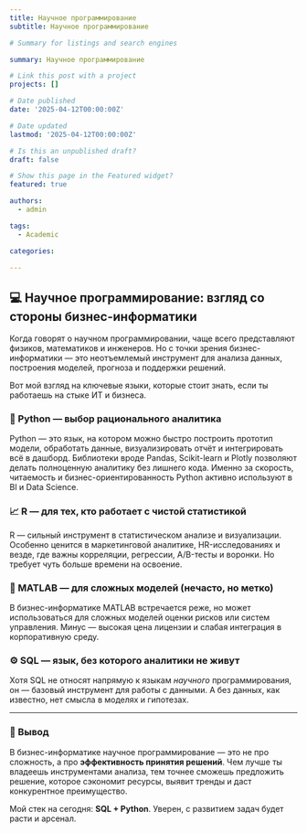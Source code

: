 ```yaml
---
title: Научное программирование
subtitle: Научное программирование

# Summary for listings and search engines

summary: Научное программирование

# Link this post with a project
projects: []

# Date published
date: '2025-04-12T00:00:00Z'

# Date updated
lastmod: '2025-04-12T00:00:00Z'

# Is this an unpublished draft?
draft: false

# Show this page in the Featured widget?
featured: true

authors:
  - admin

tags:
  - Academic

categories:
  
---
```


## 💻 Научное программирование: взгляд со стороны бизнес-информатики

Когда говорят о научном программировании, чаще всего представляют физиков, математиков и инженеров. Но с точки зрения бизнес-информатики — это неотъемлемый инструмент для анализа данных, построения моделей, прогноза и поддержки решений.

Вот мой взгляд на ключевые языки, которые стоит знать, если ты работаешь на стыке ИТ и бизнеса.

### 🐍 Python — выбор рационального аналитика

Python — это язык, на котором можно быстро построить прототип модели, обработать данные, визуализировать отчёт и интегрировать всё в дашборд. Библиотеки вроде Pandas, Scikit-learn и Plotly позволяют делать полноценную аналитику без лишнего кода. Именно за скорость, читаемость и бизнес-ориентированность Python активно используют в BI и Data Science.

### 📈 R — для тех, кто работает с чистой статистикой

R — сильный инструмент в статистическом анализе и визуализации. Особенно ценится в маркетинговой аналитике, HR-исследованиях и везде, где важны корреляции, регрессии, A/B-тесты и воронки. Но требует чуть больше времени на освоение.

### 🧮 MATLAB — для сложных моделей (нечасто, но метко)

В бизнес-информатике MATLAB встречается реже, но может использоваться для сложных моделей оценки рисков или систем управления. Минус — высокая цена лицензии и слабая интеграция в корпоративную среду.

### ⚙️ SQL — язык, без которого аналитики не живут

Хотя SQL не относят напрямую к языкам *научного* программирования, он — базовый инструмент для работы с данными. А без данных, как известно, нет смысла в моделях и гипотезах.

---

### 🧩 Вывод

В бизнес-информатике научное программирование — это не про сложность, а про **эффективность принятия решений**. Чем лучше ты владеешь инструментами анализа, тем точнее сможешь предложить решение, которое сэкономит ресурсы, выявит тренды и даст конкурентное преимущество.

Мой стек на сегодня: **SQL + Python**. Уверен, с развитием задач будет расти и арсенал.

